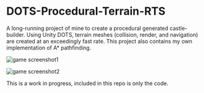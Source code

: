 # DOTS-Procedural-Terrain-RTS
A long-running project of mine to create a procedural generated castle-builder. Using Unity DOTS, terrain meshes (collision, render, and navigation) are created at an exceedingly fast rate. This project also contains my own implementation of A* pathfinding.

![game screenshot1](https://user-images.githubusercontent.com/98781207/171694928-acda868c-6799-4cdf-97a2-f2c913f48a59.png)

![game screenshot2](https://user-images.githubusercontent.com/98781207/171694874-b51b27b5-48cd-413d-81f0-a8823b6f9349.png)

This is a work in progress, included in this repo is only the code.
